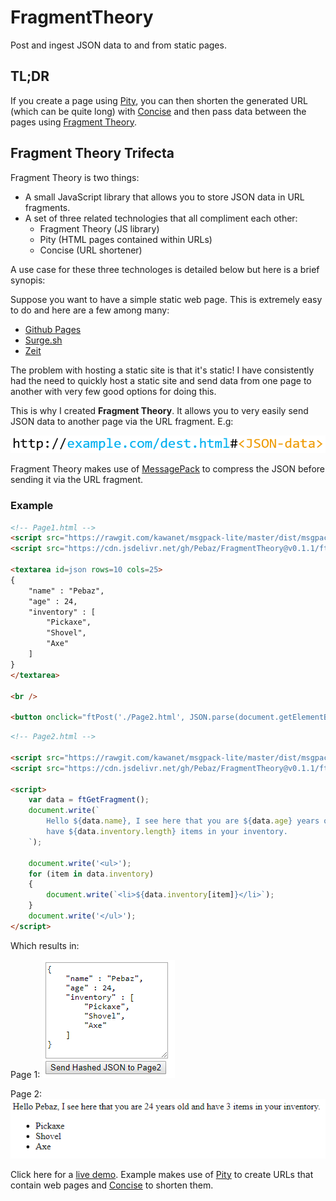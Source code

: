 # FragmentTheory

Post and ingest JSON data to and from static pages.

## TL;DR

If you create a page using [Pity](https://github.com/Pebaz/Pity), you can then
shorten the generated URL (which can be quite long) with
[Concise](https://github.com/Pebaz/Concise) and then pass data between the
pages using [Fragment Theory](https://github.com/Pebaz/FragmentTheory).

## Fragment Theory Trifecta

Fragment Theory is two things:

 * A small JavaScript library that allows you to store JSON data in URL
   fragments.
 * A set of three related technologies that all compliment each other:
   - Fragment Theory (JS library)
   - Pity (HTML pages contained within URLs)
   - Concise (URL shortener)

A use case for these three technologes is detailed below but here is a brief
synopis:

Suppose you want to have a simple static web page. This is extremely easy to do
and here are a few among many:

 * [Github Pages](https://pages.github.com/)
 * [Surge.sh](https://surge.sh/)
 * [Zeit](https://zeit.co/docs/v2/deployments/official-builders/static-now-static/)

The problem with hosting a static site is that it's static! I have consistently
had the need to quickly host a static site and send data from one page to
another with very few good options for doing this.

This is why I created **Fragment Theory**. It allows you to very easily send
JSON data to another page via the URL fragment. E.g:

<img src=examples/URLFragment.jpg />

Fragment Theory makes use of [MessagePack](https://github.com/kawanet/msgpack-lite)
to compress the JSON before sending it via the URL fragment.

### Example

```html
<!-- Page1.html -->
<script src="https://rawgit.com/kawanet/msgpack-lite/master/dist/msgpack.min.js"></script>
<script src="https://cdn.jsdelivr.net/gh/Pebaz/FragmentTheory@v0.1.1/ft.js"></script>

<textarea id=json rows=10 cols=25>
{
    "name" : "Pebaz",
    "age" : 24,
    "inventory" : [
        "Pickaxe",
        "Shovel",
        "Axe"
    ]
}
</textarea>

<br />

<button onclick="ftPost('./Page2.html', JSON.parse(document.getElementById('json').value))">Send Hashed JSON to Page2</button>
```

```html
<!-- Page2.html -->

<script src="https://rawgit.com/kawanet/msgpack-lite/master/dist/msgpack.min.js"></script>
<script src="https://cdn.jsdelivr.net/gh/Pebaz/FragmentTheory@v0.1.1/ft.js"></script>

<script>
	var data = ftGetFragment();
	document.write(`
		Hello ${data.name}, I see here that you are ${data.age} years old and
		have ${data.inventory.length} items in your inventory.
	`);

	document.write('<ul>');
	for (item in data.inventory)
	{
		document.write(`<li>${data.inventory[item]}</li>`);
	}
	document.write('</ul>');
</script>

```

Which results in:

Page 1:
<img src=examples/hello_world/Page1.jpg />

Page 2:
<img src=examples/hello_world/Page2.jpg />

Click here for a [live demo](https://pbz-url.herokuapp.com/8).
Example makes use of [Pity](https://github.com/Pebaz/Pity) to create URLs that contain web pages and
[Concise](https://github.com/Pebaz/Concise) to shorten them.
